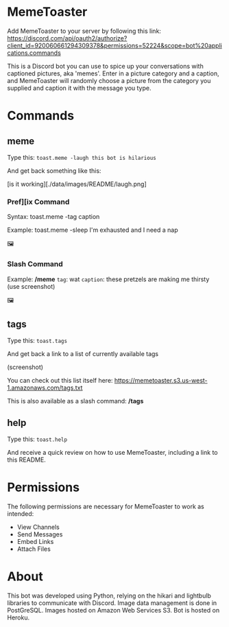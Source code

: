 # MemeToaster

Add MemeToaster to your server by following this link:
https://discord.com/api/oauth2/authorize?client_id=920060661294309378&permissions=52224&scope=bot%20applications.commands

This is a Discord bot you can use to spice up your conversations with captioned pictures, aka 'memes'. Enter in a picture category and a caption, and MemeToaster will randomly choose a picture from the category you supplied and caption it with the message you type.

# Commands
## meme
Type this: `toast.meme -laugh this bot is hilarious`

And get back something like this:

[is it working][./data/images/README/laugh.png]

### Pref][ix Command
Syntax:
toast.meme -tag caption

Example:
toast.meme -sleep I'm exhausted and I need a nap

🖼️

### Slash Command
Example:
**/meme** `tag`: wat `caption`: these pretzels are making me thirsty (use screenshot)

🖼️


## tags
Type this: `toast.tags`

And get back a link to a list of currently available tags

(screenshot)

You can check out this list itself here: https://memetoaster.s3.us-west-1.amazonaws.com/tags.txt

This is also available as a slash command: **/tags**

## help
Type this: `toast.help`

And receive a quick review on how to use MemeToaster, including a link to this README.


# Permissions
The following permissions are necessary for MemeToaster to work as intended:
- View Channels
- Send Messages
- Embed Links
- Attach Files

# About
This bot was developed using Python, relying on the hikari and lightbulb libraries to communicate with Discord. Image data management is done in PostGreSQL. Images hosted on Amazon Web Services S3. Bot is hosted on Heroku.
